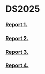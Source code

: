 # DS2025
### [Report 1.](Report1/Report1.md)
### [Report 2.](Report2/Report2.md)
### [Report 3.](Report3/Exercise4.md)
### [Report 4.](Report4/Report4.md)